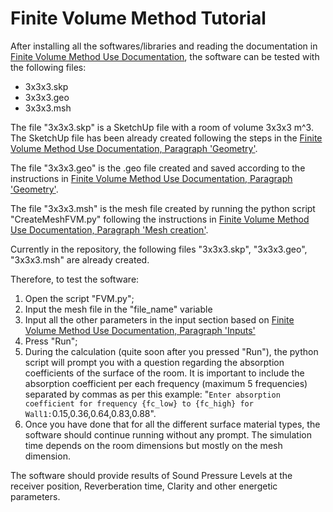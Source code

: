 # Finite Volume Method Tutorial

After installing all the softwares/libraries and reading the documentation in [Finite Volume Method Use Documentation](https://building-acoustics-tu-eindhoven.github.io/Diffusion/Finite%20Volume%20Method%20Use.html), the software can be tested with the following files:
- 3x3x3.skp
- 3x3x3.geo
- 3x3x3.msh

The file "3x3x3.skp" is a SketchUp file with a room of volume 3x3x3 m^3. The SketchUp file has been already created following the steps in the [Finite Volume Method Use Documentation, Paragraph 'Geometry'](https://building-acoustics-tu-eindhoven.github.io/Diffusion/Finite%20Volume%20Method%20Use.html#geometry).

The file "3x3x3.geo" is the .geo file created and saved according to the instructions in [Finite Volume Method Use Documentation, Paragraph 'Geometry'](https://building-acoustics-tu-eindhoven.github.io/Diffusion/Finite%20Volume%20Method%20Use.html#geometry).

The file "3x3x3.msh" is the mesh file created by running the python script "CreateMeshFVM.py" following the instructions in [Finite Volume Method Use Documentation, Paragraph 'Mesh creation'](https://building-acoustics-tu-eindhoven.github.io/Diffusion/Finite%20Volume%20Method%20Use.html#mesh-creation).

Currently in the repository, the following files "3x3x3.skp", "3x3x3.geo", "3x3x3.msh" are already created.

Therefore, to test the software:
1. Open the script "FVM.py";
2. Input the mesh file in the "file_name" variable
3. Input all the other parameters in the input section based on [Finite Volume Method Use Documentation, Paragraph 'Inputs'](https://building-acoustics-tu-eindhoven.github.io/Diffusion/Finite%20Volume%20Method%20Use.html#inputs)
4. Press "Run";
5. During the calculation (quite soon after you pressed "Run"), the python script will prompt you with a question regarding the absorption coefficients of the surface of the room. It is important to include the absorption coefficient per each frequency (maximum 5 frequencies) separated by commas as per this example:
"`Enter absorption coefficient for frequency {fc_low} to {fc_high} for Wall1:`0.15,0.36,0.64,0.83,0.88".
6. Once you have done that for all the different surface material types, the software should continue running without any prompt. The simulation time depends on the room dimensions but mostly on the mesh dimension.

The software should provide results of Sound Pressure Levels at the receiver position, Reverberation time, Clarity and other energetic parameters.
